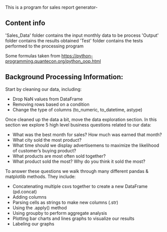 
This is a program for sales report generator- 

## Content info 

'Sales_Data' folder contains the input monthly data to be process
'Output' folder contains the results obtained
'Test' folder contains the tests performed to the processing program 

Some formulas taken from https://python-programming.quantecon.org/python_oop.html

## Background Processing Information:

Start by cleaning our data, including:
- Drop NaN values from DataFrame
- Removing rows based on a condition
- Change the type of columns (to_numeric, to_datetime, astype)

Once cleaned up the data a bit, move the data exploration section. In this section we explore 5 high level business questions related to our data:
- What was the best month for sales? How much was earned that month?
- What city sold the most product?
- What time should we display advertisemens to maximize the likelihood of customer’s buying product?
- What products are most often sold together?
- What product sold the most? Why do you think it sold the most?

To answer these questions we walk through many different pandas & matplotlib methods. They include:
- Concatenating multiple csvs together to create a new DataFrame (pd.concat)
- Adding columns
- Parsing cells as strings to make new columns (.str)
- Using the .apply() method
- Using groupby to perform aggregate analysis
- Plotting bar charts and lines graphs to visualize our results
- Labeling our graphs
